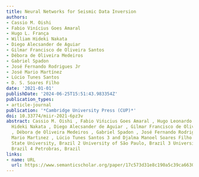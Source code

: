 ```yaml
---
title: Neural Networks for Seismic Data Inversion
authors:
- Cassio M. Oishi
- Fabio Vinícius Goes Amaral
- Hugo L. França
- William Hideki Nakata
- Diego Alecsander de Aguiar
- Gilmar Francisco de Oliveira Santos
- Débora de Oliveira Medeiros
- Gabriel Spadon
- José Fernando Rodrigues Jr
- José Mario Martínez
- Lúcio Tunes Santos
- D. S. Soares Filho
date: '2021-01-01'
publishDate: '2024-06-25T15:51:43.983354Z'
publication_types:
- article-journal
publication: '*Cambridge University Press (CUP)*'
doi: 10.33774/miir-2021-6pz3v
abstract: Cassio M. Oishi , Fabio Vińıcius Goes Amaral , Hugo Leonardo França , William
  Hideki Nakata , Diego Alecsander de Aguiar , Gilmar Francisco de Oliveira Santos
  , Débora de Oliveira Medeiros , Gabriel Spadon , José Fernando Rodrigues Jr. , José
  Mario Mart́ınez , Lúcio Tunes Santos 3 and Djalma Manoel Soares Filho 4 1 São Paulo
  State University, Brazil 2 University of São Paulo, Brazil 3 University of Campinas,
  Brazil 4 Petrobras, Brazil
links:
- name: URL
  url: https://www.semanticscholar.org/paper/17c573d31e8c190a5c39ca6630a53c7f64c72ac2
---
```

